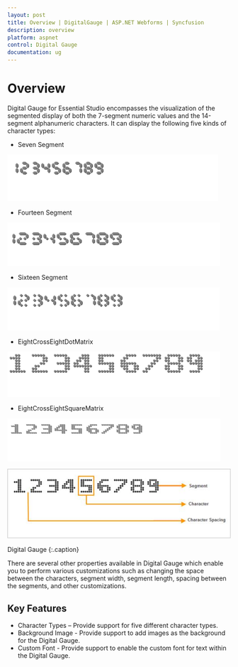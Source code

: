 ```yaml
---
layout: post
title: Overview | DigitalGauge | ASP.NET Webforms | Syncfusion
description: overview
platform: aspnet
control: Digital Gauge
documentation: ug
---
```


# Overview

Digital Gauge for Essential Studio encompasses the visualization of the segmented display of both the 7-segment numeric values and the 14-segment alphanumeric characters. It can display the following five kinds of character types:

* Seven Segment

![](/aspnet/DigitalGauge/Overview_images/Overview_img2.png)

* Fourteen Segment

![](/aspnet/DigitalGauge/Overview_images/Overview_img3.png)

* Sixteen Segment

![](/aspnet/DigitalGauge/Overview_images/Overview_img4.png)

* EightCrossEightDotMatrix

![](/aspnet/DigitalGauge/Overview_images/Overview_img5.png)

* EightCrossEightSquareMatrix

![](/aspnet/DigitalGauge/Overview_images/Overview_img6.png)

![](Overview_images/Overview_img1.png)

Digital Gauge
{:.caption} 

There are several other properties available in Digital Gauge which enable you to perform various customizations such as changing the space between the characters, segment width, segment length, spacing between the segments, and other customizations.

## Key Features

* Character Types – Provide support for five different character types.
* Background Image - Provide support to add images as the background for the Digital Gauge.
* Custom Font - Provide support to enable the custom font for text within the Digital Gauge.
